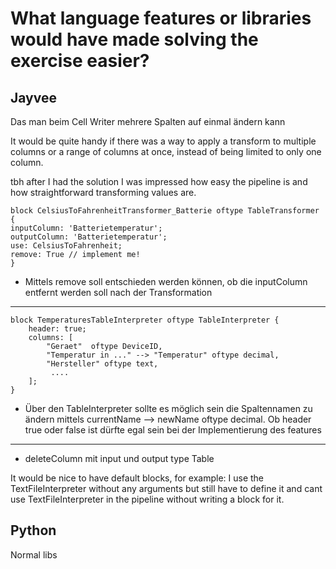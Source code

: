 # What language features or libraries would have made solving the exercise easier?

## Jayvee

Das man beim Cell Writer mehrere Spalten auf einmal ändern kann 

It would be quite handy if there was a way to apply a transform to multiple columns or a range of columns at once, instead of being limited to only one column.

tbh after I had the solution I was impressed how easy the pipeline is and how straightforward transforming values are.

    block CelsiusToFahrenheitTransformer_Batterie oftype TableTransformer {
    inputColumn: 'Batterietemperatur';
    outputColumn: 'Batterietemperatur';
    use: CelsiusToFahrenheit;
    remove: True // implement me!
    }
- Mittels remove soll entschieden werden können, ob die inputColumn entfernt werden soll nach der Transformation
-------------------------------------------
    block TemperaturesTableInterpreter oftype TableInterpreter {
        header: true;
        columns: [
            "Geraet"  oftype DeviceID,
            "Temperatur in ..." --> "Temperatur" oftype decimal,
            "Hersteller" oftype text,
             ....
        ];
    }
- Über den TableInterpreter sollte es möglich sein die Spaltennamen zu ändern mittels  currentName --> newName oftype decimal.
Ob header true oder false ist dürfte egal sein bei der Implementierung des features 
-------------------
- deleteColumn mit input und output type Table

It would be nice to have default blocks, for example: I use the  TextFileInterpreter without any arguments but still have to define it and cant use TextFileInterpreter in the pipeline without writing a block for it.  

## Python

Normal libs